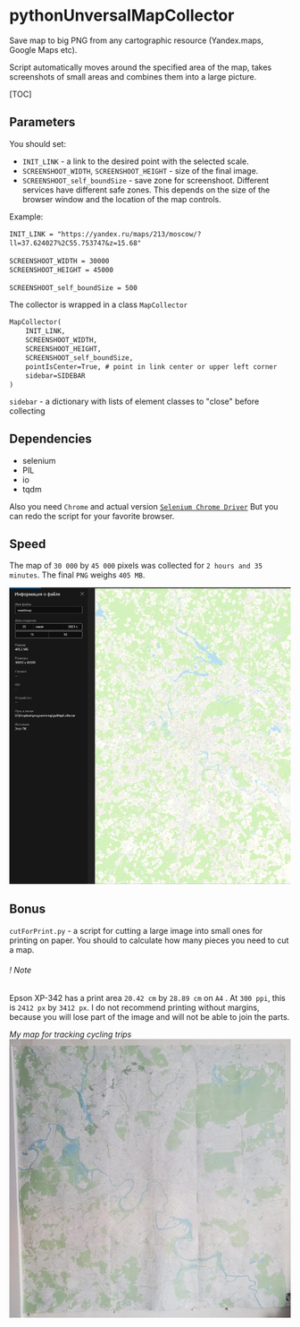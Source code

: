 # pythonUnversalMapCollector
Save map to big PNG from any cartographic resource (Yandex.maps, Google Maps etc).

Script automatically moves around the specified area of the map, takes screenshots of small areas and combines them into a large picture.

[TOC]

## Parameters
You should set:

- `INIT_LINK` - a link to the desired point with the selected scale.
- `SCREENSHOOT_WIDTH`, `SCREENSHOOT_HEIGHT` - size of the final image.
- `SCREENSHOOT_self_boundSize` - save zone for screenshoot. Different services have different safe zones. This depends on the size of the browser window and the location of the map controls.

Example:
```
INIT_LINK = "https://yandex.ru/maps/213/moscow/?ll=37.624027%2C55.753747&z=15.68"

SCREENSHOOT_WIDTH = 30000
SCREENSHOOT_HEIGHT = 45000

SCREENSHOOT_self_boundSize = 500
```

The collector is wrapped in a class `MapCollector`

```
MapCollector(
    INIT_LINK,  
    SCREENSHOOT_WIDTH, 
    SCREENSHOOT_HEIGHT, 
    SCREENSHOOT_self_boundSize,
    pointIsCenter=True, # point in link center or upper left corner
    sidebar=SIDEBAR
)
```

`sidebar` - a dictionary with lists of element classes to "close" before collecting

## Dependencies
- selenium
- PIL
- io
- tqdm

Also you need `Chrome` and actual version [`Selenium Chrome Driver`](https://chromedriver.chromium.org/downloads)
But you can redo the script for your favorite browser.

## Speed
The map of `30 000` by `45 000` pixels was collected for `2 hours and 35 minutes`.
The final `PNG` weighs `405 MB`.

![](dev/example.jpg)

## Bonus
`cutForPrint.py` - a script for cutting a large image into small ones for printing on paper.
You should to calculate how many pieces you need to cut a map.

###### ! Note 
Epson XP-342 has a print area `20.42 cm` by `28.89 cm` on `A4` . At `300 ppi`, this is `2412 px` by `3412 px`. I do not recommend printing without margins, because you will lose part of the image and will not be able to join the parts.

*My map for tracking cycling trips*
![](dev/mymap.jpg)